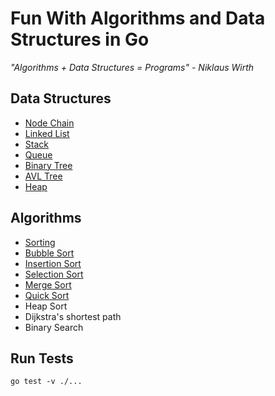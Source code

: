 # Fun With Algorithms and Data Structures in Go

_"Algorithms + Data Structures = Programs" - Niklaus Wirth_

## Data Structures
* [Node Chain](node_chain/node_chain.go)
* [Linked List](linked_list/linked_list.go)
* [Stack](stack/stack.go)
* [Queue](queue/queue.go)
* [Binary Tree](binary_tree/binary_tree.go)
* [AVL Tree](avl_tree/avl_tree.go)
* [Heap](heap/heap.go)

## Algorithms
* [Sorting](sort/sort.go)
* [Bubble Sort](sort/sort.go#L5)
* [Insertion Sort](sort/sort.go#L19)
* [Selection Sort](sort/sort.go#L35)
* [Merge Sort](sort/sort.go#L82)
* [Quick Sort](sort/sort.go#L92)
* Heap Sort
* Dijkstra's shortest path
* Binary Search

## Run Tests

```
go test -v ./...
```